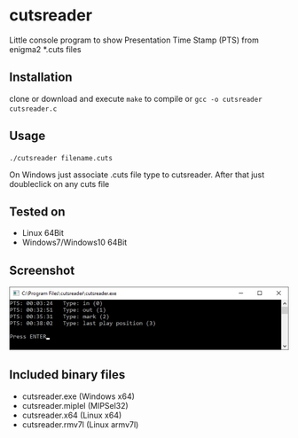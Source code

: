 # cutsreader

Little console program to show Presentation Time Stamp (PTS) from enigma2 *.cuts files

## Installation

clone or download and execute `make` to compile 
or `gcc -o cutsreader cutsreader.c`

## Usage

`./cutsreader filename.cuts`

On Windows just associate .cuts file type to cutsreader. After that just doubleclick on any cuts file

## Tested on
- Linux 64Bit 
- Windows7/Windows10 64Bit

## Screenshot 
![alt tag](./screenshot.jpg)

## Included binary files
* cutsreader.exe (Windows x64)
* cutsreader.miplel (MIPSel32)
* cutsreader.x64 (Linux x64)
* cutsreader.rmv7l (Linux armv7l)
